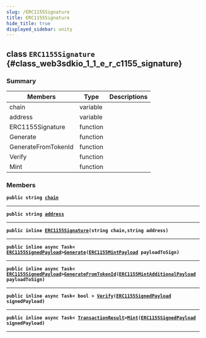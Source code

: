 ```yaml
---
slug: /ERC1155Signature
title: ERC1155Signature
hide_title: true
displayed_sidebar: unity
---
```


## class `ERC1155Signature` {#class_web3sdkio_1_1_e_r_c1155_signature}

### Summary

| Members             | Type     | Descriptions |
| ------------------- | -------- | ------------ |
| chain               | variable |              |
| address             | variable |              |
| ERC1155Signature    | function |              |
| Generate            | function |              |
| GenerateFromTokenId | function |              |
| Verify              | function |              |
| Mint                | function |              |

### Members

**`public string `[`chain`](#class_web3sdkio_1_1_e_r_c1155_signature_1abcfdddf4530099b8b8823639dc0ce58a)**

---

**`public string `[`address`](#class_web3sdkio_1_1_e_r_c1155_signature_1a399b451f38bb51a5fe958c9b4cd9c435)**

---

**`public inline `[`ERC1155Signature`](#class_web3sdkio_1_1_e_r_c1155_signature_1a4119b4ccb5797f9cedf74f900348a1f5)`(string chain,string address)`**

---

**`public inline async Task< `[`ERC1155SignedPayload`](docs/unity/ERC1155SignedPayload.md#struct_web3sdkio_1_1_e_r_c1155_signed_payload)`>`[`Generate`](#class_web3sdkio_1_1_e_r_c1155_signature_1a7a19d9f81e0f69243a28a37ad3f7aa3d)`(`[`ERC1155MintPayload`](docs/unity/ERC1155MintPayload.md#class_web3sdkio_1_1_e_r_c1155_mint_payload)` payloadToSign)`**

---

**`public inline async Task< `[`ERC1155SignedPayload`](docs/unity/ERC1155SignedPayload.md#struct_web3sdkio_1_1_e_r_c1155_signed_payload)`>`[`GenerateFromTokenId`](#class_web3sdkio_1_1_e_r_c1155_signature_1adae7a92cab92a99f68fb0e3adb8d485b)`(`[`ERC1155MintAdditionalPayload`](docs/unity/ERC1155MintAdditionalPayload.md#class_web3sdkio_1_1_e_r_c1155_mint_additional_payload)` payloadToSign)`**

---

**`public inline async Task< bool > `[`Verify`](#class_web3sdkio_1_1_e_r_c1155_signature_1aa8883eef959cfe7c12b55738d4994aae)`(`[`ERC1155SignedPayload`](docs/unity/ERC1155SignedPayload.md#struct_web3sdkio_1_1_e_r_c1155_signed_payload)` signedPayload)`**

---

**`public inline async Task< `[`TransactionResult`](docs/unity/TransactionResult.md#class_web3sdkio_1_1_transaction_result)`>`[`Mint`](#class_web3sdkio_1_1_e_r_c1155_signature_1a80df859d6f1137dcdf892d2e1cbfb292)`(`[`ERC1155SignedPayload`](docs/unity/ERC1155SignedPayload.md#struct_web3sdkio_1_1_e_r_c1155_signed_payload)` signedPayload)`**

---
